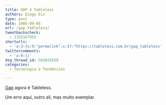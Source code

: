 ```yaml
---
title: GAP é Tableless
authors: Diego Eis
type: post
date: 2005-09-05
url: /gap_tableless/
tweetbackscheck:
  - 1355167952
shorturls:
  - 'a:3:{s:9:"permalink";s:37:"https://tableless.com.br/gap_tableless";s:7:"tinyurl";s:26:"https://tinyurl.com/3vwg38g";s:4:"isgd";s:19:"https://is.gd/nuWUJw";}'
twittercomments:
  - 'a:0:{}'
dsq_thread_id: 503033559
categories:
  - Tecnologia e Tendências

---
```

[Gap][1] agora é Tableless.
  
Um erro aqui, outro ali, mas muito exemplar.

 [1]: https://www.gap.com/